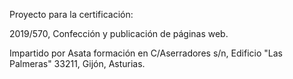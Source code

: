 Proyecto para la certificación:

2019/570, Confección y publicación de páginas web.

Impartido por Asata formación en C/Aserradores s/n, Edificio "Las Palmeras" 33211, Gijón, Asturias.
